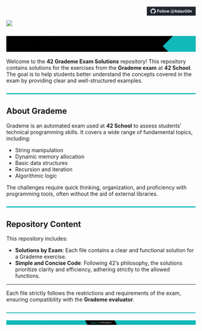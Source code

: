 <a href="https://github.com/AdaoG0n" style="pointer-events: none;"> <img src="https://github.com/AdaoG0n/AdaoG0n/blob/main/assests/Followbutton.png" width="130" align="right"/></a>

# <img src="https://img.shields.io/github/last-commit/AdaoG0n/42-get_next_line?style=flat-square&color=%2312bab9" /> </a>

![](https://github.com/AdaoG0n/AdaoG0n/blob/main/assests/animated%20gifs/grademesolutions.gif)

Welcome to the **42 Grademe Exam Solutions** repository! 
This repository contains solutions for the exercises from the **Grademe exam** at **42 School**. 
The goal is to help students better understand the concepts covered in the exam by providing clear and well-structured examples.

![](https://github.com/AdaoG0n/AdaoG0n/blob/main/assests/bar.png)
## **About Grademe**

Grademe is an automated exam used at **42 School** to assess students' technical programming skills. 
It covers a wide range of fundamental topics, including:

- String manipulation
- Dynamic memory allocation
- Basic data structures
- Recursion and iteration
- Algorithmic logic

The challenges require quick thinking, organization, and proficiency with programming tools, often without the aid of external libraries.

![](https://github.com/AdaoG0n/AdaoG0n/blob/main/assests/bar.png)

## **Repository Content**

This repository includes:

- **Solutions by Exam**: Each file contains a clear and functional solution for a Grademe exercise.
- **Simple and Concise Code**: Following 42’s philosophy, the solutions prioritize clarity and efficiency, adhering strictly to the allowed functions.

---

Each file strictly follows the restrictions and requirements of the exam, ensuring compatibility with the **Grademe evaluator**.

![](https://github.com/AdaoG0n/AdaoG0n/blob/main/assests/bar.png)

![](https://github.com/AdaoG0n/AdaoG0n/blob/main/assests/animated%20gifs/madeby.gif)
